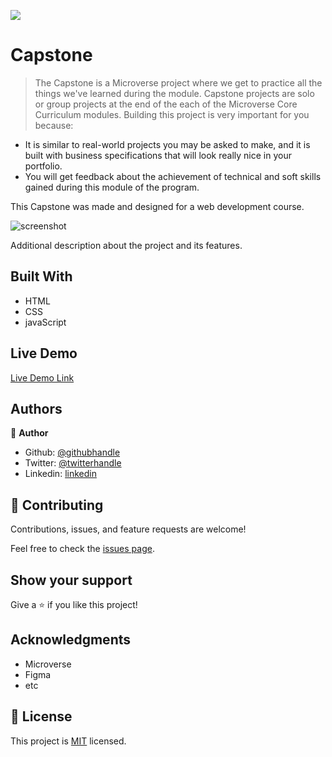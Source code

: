![](https://img.shields.io/badge/Microverse-blueviolet)

# Capstone

> The Capstone is a Microverse project where we get to practice all the things we've learned during the module. Capstone projects are solo or group projects at the end of the each of the Microverse Core Curriculum modules. Building this project is very important for you because:

   - It is similar to real-world projects you may be asked to make, and it is built with business specifications that will look really nice in your portfolio.
   - You will get feedback about the achievement of technical and soft skills gained during this module of the program.

  This Capstone was made and designed for a web development course.


![screenshot](./app_screenshot.png)

Additional description about the project and its features.

## Built With

- HTML
- CSS
- javaScript

## Live Demo

[Live Demo Link](https://jbirdl86.github.io/Capstone/)


## Authors

👤 **Author**

- Github: [@githubhandle](https://github.com/JbirdL86)
- Twitter: [@twitterhandle](https://twitter.com/JuanLui06498455)
- Linkedin: [linkedin](https://www.linkedin.com/in/juan-luis-0551921aa/)



## 🤝 Contributing

Contributions, issues, and feature requests are welcome!

Feel free to check the [issues page](../../issues/).

## Show your support

Give a ⭐️ if you like this project!

## Acknowledgments

- Microverse
- Figma 
- etc

## 📝 License

This project is [MIT](./MIT.md) licensed.
